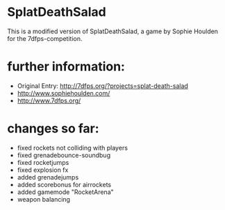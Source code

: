 SplatDeathSalad
===============
This is a modified version of SplatDeathSalad, a game by Sophie Houlden for the 7dfps-competition.

# further information: #
* Original Entry: http://7dfps.org/?projects=splat-death-salad
* http://www.sophiehoulden.com/
* http://www.7dfps.org/

# changes so far: #

* fixed rockets not colliding with players
* fixed grenadebounce-soundbug
* fixed rocketjumps
* fixed explosion fx
* added grenadejumps
* added scorebonus for airrockets
* added gamemode "RocketArena"
* weapon balancing